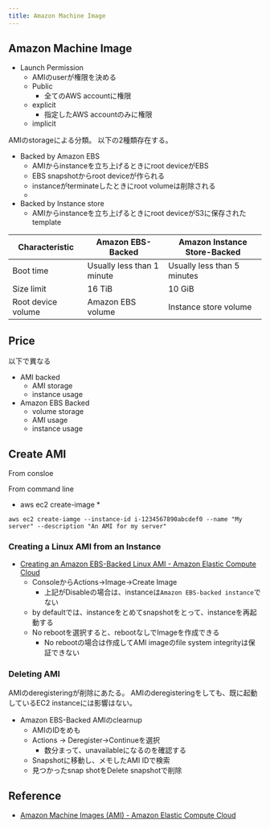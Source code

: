 ```yaml
---
title: Amazon Machine Image
---
```


## Amazon Machine Image

* Launch Permission
    * AMIのuserが権限を決める
    * Public
        * 全てのAWS accountに権限
    * explicit
        * 指定したAWS accountのみに権限
    * implicit


AMIのstorageによる分類。
以下の2種類存在する。

* Backed by Amazon EBS
    * AMIからinstanceを立ち上げるときにroot deviceがEBS
    * EBS snapshotからroot deviceが作られる
    * instanceがterminateしたときにroot volumeは削除される
    * 
* Backed by Instance store
    * AMIからinstanceを立ち上げるときにroot deviceがS3に保存されたtemplate


| Characteristic     | Amazon EBS-Backed          | Amazon Instance Store-Backed |
|--------------------|----------------------------|------------------------------|
| Boot time          | Usually less than 1 minute | Usually less than 5 minutes  |
| Size limit         | 16 TiB                     | 10 GiB                       |
| Root device volume | Amazon EBS volume          | Instance store volume        |

## Price
以下で異なる

* AMI backed
    * AMI storage
    * instance usage
* Amazon EBS Backed
    * volume storage
    * AMI usage
    * instance usage

## Create AMI
From consloe

From command line

* aws ec2 create-image
    * 

```
aws ec2 create-iamge --instance-id i-1234567890abcdef0 --name "My server" --description "An AMI for my server"
```

### Creating a Linux AMI from an Instance
* [Creating an Amazon EBS-Backed Linux AMI - Amazon Elastic Compute Cloud](http://docs.aws.amazon.com/AWSEC2/latest/UserGuide/creating-an-ami-ebs.html)
    * ConsoleからActions->Image->Create Image
        * 上記がDisableの場合は、instanceは`Amazon EBS-backed instance`でない
    * by defaultでは、instanceをとめてsnapshotをとって、instanceを再起動する
    * No rebootを選択すると、rebootなしでImageを作成できる
        * No rebootの場合は作成してAMI imageのfile system integrityは保証できない

### Deleting AMI
AMIのderegisteringが削除にあたる。
AMIのderegisteringをしても、既に起動しているEC2 instanceには影響はない。

* Amazon EBS-Backed AMIのclearnup
    * AMIのIDをめも
    * Actions -> Deregister->Continueを選択
        * 数分まって、unavailableになるのを確認する
    * Snapshotに移動し、メモしたAMI IDで検索
    * 見つかったsnap shotをDelete snapshotで削除

## Reference
* [Amazon Machine Images (AMI) - Amazon Elastic Compute Cloud](http://docs.aws.amazon.com/AWSEC2/latest/UserGuide/AMIs.html)
